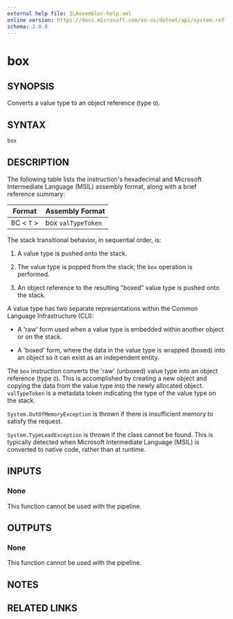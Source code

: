 ```yaml
---
external help file: ILAssembler-help.xml
online version: https://docs.microsoft.com/en-us/dotnet/api/system.reflection.emit.opcodes.box
schema: 2.0.0
---
```


# box

## SYNOPSIS

Converts a value type to an object reference (type `O`).

## SYNTAX

```powershell
box
```

## DESCRIPTION

The following table lists the instruction's hexadecimal and Microsoft Intermediate Language (MSIL) assembly format, along with a brief reference summary:

| Format     | Assembly Format    |
| ---------- | ------------------ |
| 8C < `T` > | box `valTypeToken` |

 The stack transitional behavior, in sequential order, is:

1.  A value type is pushed onto the stack.

2.  The value type is popped from the stack; the `box` operation is performed.

3.  An object reference to the resulting "boxed" value type is pushed onto the stack.

 A value type has two separate representations within the Common Language Infrastructure (CLI):

-   A 'raw' form used when a value type is embedded within another object or on the stack.

-   A 'boxed' form, where the data in the value type is wrapped (boxed) into an object so it can exist as an independent entity.

 The `box` instruction converts the 'raw' (unboxed) value type into an object reference (type `O`). This is accomplished by creating a new object and copying the data from the value type into the newly allocated object. `valTypeToken` is a metadata token indicating the type of the value type on the stack.

 `System.OutOfMemoryException` is thrown if there is insufficient memory to satisfy the request.

 `System.TypeLoadException` is thrown if the class cannot be found. This is typically detected when Microsoft Intermediate Language (MSIL) is converted to native code, rather than at runtime.

## INPUTS

### None

This function cannot be used with the pipeline.

## OUTPUTS

### None

This function cannot be used with the pipeline.

## NOTES

## RELATED LINKS
